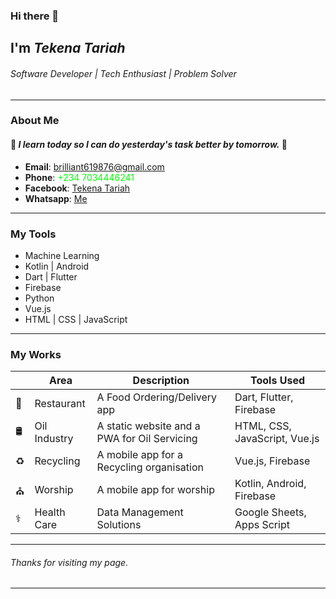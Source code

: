 ###  Hi there 👋
## I'm *Tekena Tariah*
###### Software Developer | Tech Enthusiast | Problem Solver
---
### About Me
#### 🌱 *I learn today so I can do yesterday's task better by tomorrow.* 🌱
- __Email__: brilliant619876@gmail.com
- __Phone__: <span style="color: #00ff00">+234 7034446241</span>
- __Facebook__: [Tekena Tariah](https://www.facebook.com/tariah.tekena)
- __Whatsapp__: [Me](https://wa.me/2347034446241)
- ---
### My Tools
- Machine Learning
- Kotlin | Android
- Dart | Flutter
- Firebase
- Python
- Vue.js
- HTML | CSS | JavaScript
----
### My Works
|  | Area            | Description  | Tools Used |
|--| --------------- | --------- |-------------|
| 🍴 | Restaurant     | A Food Ordering/Delivery app | Dart, Flutter, Firebase|
| 🛢️ | Oil Industry   | A static website and a PWA for Oil Servicing | HTML, CSS, JavaScript, Vue.js|
| ♻️| Recycling       | A mobile app for a Recycling organisation| Vue.js, Firebase |
| ⛪| Worship         | A mobile app for worship| Kotlin, Android, Firebase|
| ⚕️ | Health Care   | Data Management Solutions | Google Sheets, Apps Script|

---
###### Thanks for visiting my page.
---

<!---
TekenaTariah/TekenaTariah is a ✨ special ✨ repository because its `README.md` (this file) appears on your GitHub profile.
You can click the Preview link to take a look at your changes.
--->
